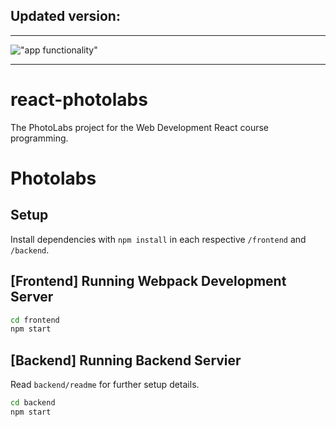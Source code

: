 ## Updated version:
***
!["app functionality"](https://github.com/ahmaddaadaa/photolabs-starter/blob/master/docs/display.gif?raw=true)
***

# react-photolabs
The PhotoLabs project for the Web Development React course programming.

# Photolabs

## Setup

Install dependencies with `npm install` in each respective `/frontend` and `/backend`.

## [Frontend] Running Webpack Development Server

```sh
cd frontend
npm start
```

## [Backend] Running Backend Servier

Read `backend/readme` for further setup details.

```sh
cd backend
npm start
```
